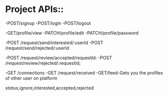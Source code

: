 # Project APIs::

-POST/signup
-POST/login
-POST/logout

-GET/profile/view
-PATCH/profile/edit
-PATCH/profile/password

-POST /request/send/interested/:userId
-POST /request/send/rejected/:userId

-POST /request/review/accepted/requestId:
-POST /request/review/rejected/:requestId;

-GET /connections
-GET /request/received
-GET/feed-Gets you the profiles of other user on platform

$status,$ignore,interested,accepted,rejected
